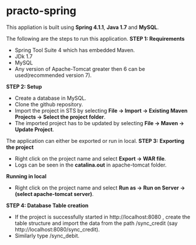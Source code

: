 # practo-spring
This appliation is built using **Spring 4.1.1**, **Java 1.7** and **MySQL**.

The following are the steps to run this application.
**STEP 1: Requirements**
* Spring Tool Suite 4 which has embedded Maven.
* JDk 1.7
* MySQL
* Any version of Apache-Tomcat greater then 6 can be used(recommended version 7).

**STEP 2: Setup**
* Create a database in MySQL.
* Clone the github repository.
* Import the project in STS by selecting **File -> Import -> Existing Maven Projects -> Select the project folder**.
* The imported project has to be updated by selecting **File -> Maven -> Update Project**.

The application can either be exported or run in local.
**STEP 3:** 
**Exporting the project**
* Right click on the project name and select **Export -> WAR file**.
* Logs can be seen in the **catalina.out** in apache-tomcat folder.

**Running in local**
* Right click on the project name and select **Run as -> Run on Server -> (select apache-tomcat server)**.

**STEP 4: Database Table creation**
* If the project is successfully started in http://localhost:8080 , create the table structure and import the data from the path /sync_credit (say http://localhost:8080/sync_credit).
* Similarly type /sync_debit.
